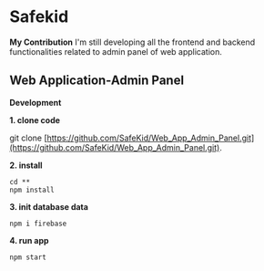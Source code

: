 # Safekid 

**My Contribution**
I'm still developing all the frontend and backend functionalities related to admin panel of web application. 

## Web Application-Admin Panel

**Development**

**1. clone code**

git clone [https://github.com/SafeKid/Web_App_Admin_Panel.git](https://github.com/SafeKid/Web_App_Admin_Panel.git).


**2. install**
```
cd **
npm install
```

**3. init database data**
```
npm i firebase
```

**4. run app**
```
npm start
```

